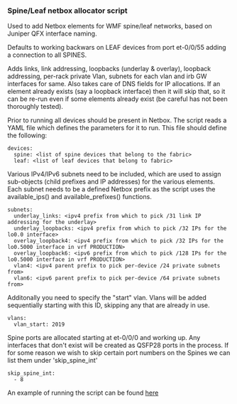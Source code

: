 ### Spine/Leaf netbox allocator script

Used to add Netbox elements for WMF spine/leaf networks, based on Juniper QFX interface naming.

Defaults to working backwars on LEAF devices from port et-0/0/55 adding a connection to all SPINES.

Adds links, link addressing, loopbacks (underlay & overlay), loopback addressing, per-rack private Vlan, subnets for each vlan and irb GW interfaces for same.  Also takes care of DNS fields for IP allocations.  If an element already exists (say a loopback interface) then it will skip that, so it can be re-run even if some elements already exist (be careful has not been thoroughly tested).

Prior to running all devices should be present in Netbox.  The script reads a YAML file which defines the parameters for it to run.  This file should define the following:
```
devices:
  spine: <list of spine devices that belong to the fabric>
  leaf: <list of leaf devices that belong to fabric>
```

Various IPv4/IPv6 subnets need to be included, which are used to assign sub-objects (child prefixes and IP addresses) for the various elements.  Each subnet needs to be a defined Netbox prefix as the script uses the available_ips() and available_prefixes() functions.

```
subnets:
  underlay_links: <ipv4 prefix from which to pick /31 link IP addressing for the underlay>
  underlay_loopbacks: <ipv4 prefix from which to pick /32 IPs for the lo0.0 interface>
  overlay_loopback4: <ipv4 prefix from which to pick /32 IPs for the lo0.5000 interface in vrf PRODUCTION>
  overlay_loopback6: <ipv6 prefix from which to pick /128 IPs for the lo0.5000 interface in vrf PRODUCTION>
  vlan4: <ipv4 parent prefix to pick per-device /24 private subnets from>
  vlan6: <ipv6 parent prefix to pick per-device /64 private subnets from>
```

Additonally you need to specify the "start" vlan.  Vlans will be added sequentially starting with this ID, skipping any that are already in use.

```
vlans:
  vlan_start: 2019
```

Spine ports are allocated starting at et-0/0/0 and working up.  Any interfaces that don't exist will be created as QSFP28 ports in the process.  If for some reason we wish to skip certain port numbers on the Spines we can list them under 'skip_spine_int'

```
skip_spine_int:
  - 8
```

An example of running the script can be found [here](https://raw.githubusercontent.com/topranks/random_wmf/main/netbox_scripts/spine_leaf/output_log.txt)

